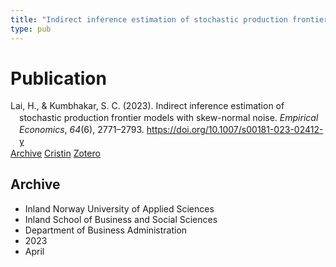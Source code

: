 ```yaml
---
title: "Indirect inference estimation of stochastic production frontier models with skew-normal noise"
type: pub
---
```

<h1>Publication</h1>
<article id="csl-bib-container-FBKZJ4YS" class="csl-bib-container">
  <div class="csl-bib-body" style="line-height: 1.35; padding-left: 1em; text-indent:-1em;">
  <div class="csl-entry">Lai, H., &amp; Kumbhakar, S. C. (2023). Indirect inference estimation of stochastic production frontier models with skew-normal noise. <i>Empirical Economics</i>, <i>64</i>(6), 2771&#x2013;2793. <a href="https://doi.org/10.1007/s00181-023-02412-y">https://doi.org/10.1007/s00181-023-02412-y</a></div>
</div>
  <div class="csl-bib-buttons">
    <a href="#taxonomy-article-FBKZJ4YS" class="csl-bib-button">Archive</a>
    <a href="https://app.cristin.no/results/show.jsf?id=2142268" alt="Cristin URL" class="csl-bib-button">Cristin</a>
    <a href="http://zotero.org/groups/5022929/items/FBKZJ4YS" alt="Zotero URL" class="csl-bib-button">Zotero</a>
  </div>
  <div id="csl-bib-meta-container-FBKZJ4YS"></div>
</article>
<div id="csl-bib-meta-FBKZJ4YS" class="csl-bib-meta">
  <article id="taxonomy-article-FBKZJ4YS" class="taxonomy-article">
    <h1>Archive</h1>
    <ul>
      <li>Inland Norway University of Applied Sciences</li>
      <li>Inland School of Business and Social Sciences</li>
      <li>Department of Business Administration</li>
      <li>2023</li>
      <li>April</li>
    </ul>
  </article>
</div>
